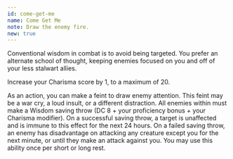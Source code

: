 ```yaml
---
id: come-get-me
name: Come Get Me
note: Draw the enemy fire.
new: true
---
```


Conventional wisdom in combat is to avoid being targeted. You prefer an alternate school of thought, keeping enemies
focused on you and off of your less stalwart allies.

Increase your Charisma score by 1, to a maximum of 20.

As an action, you can make a feint to draw enemy attention. This feint may be a war cry, a loud insult, or a different
distraction. All enemies within <me-distance length="20" /> must make a Wisdom saving throw (DC 8 + your proficiency bonus + your Charisma modifier).
On a successful saving throw, a target is unaffected and is immune to this effect for the next 24 hours. On a failed
saving throw, an enemy has disadvantage on attacking any creature except you for the next minute, or until
they make an attack against you. You may use this ability once per short or long rest.
